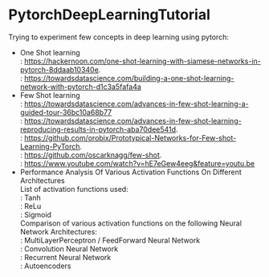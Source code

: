 # PytorchDeepLearningTutorial
Trying to experiment few concepts in deep learning using pytorch:

- One Shot learning \
   : https://hackernoon.com/one-shot-learning-with-siamese-networks-in-pytorch-8ddaab10340e. \
   : https://towardsdatascience.com/building-a-one-shot-learning-network-with-pytorch-d1c3a5fafa4a  
- Few Shot learning \
   : https://towardsdatascience.com/advances-in-few-shot-learning-a-guided-tour-36bc10a68b77 \
   : https://towardsdatascience.com/advances-in-few-shot-learning-reproducing-results-in-pytorch-aba70dee541d. \
   : https://github.com/orobix/Prototypical-Networks-for-Few-shot-Learning-PyTorch. \
   : https://github.com/oscarknagg/few-shot. \
   : https://www.youtube.com/watch?v=hE7eGew4eeg&feature=youtu.be
 - Performance Analysis Of Various Activation Functions On Different Architectures\
   List of activation functions used: \
   : Tanh \
   : ReLu \
   : Sigmoid \
   Comparison of various activation functions on the following Neural Network Architectures:\
   : MultiLayerPerceptron / FeedForward Neural Network \
   : Convolution Neural Network \
   : Recurrent Neural Network \
   : Autoencoders 

